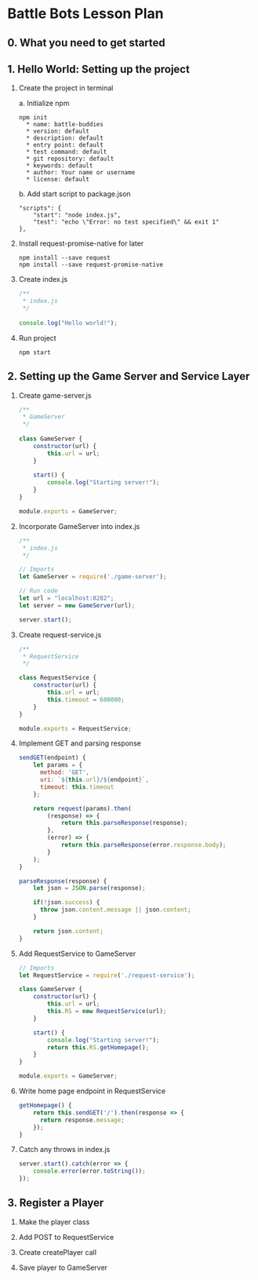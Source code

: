 # Battle Bots Lesson Plan

## 0. What you need to get started

## 1. Hello World: Setting up the project

1. Create the project in terminal
    
    a. Initialize npm
    ```
    npm init
      * name: battle-buddies
      * version: default
      * description: default
      * entry point: default
      * test command: default
      * git repository: default
      * keywords: default
      * author: Your name or username
      * license: default
    ```
    
    b. Add start script to package.json
    ```
    "scripts": {
        "start": "node index.js",
        "test": "echo \"Error: no test specified\" && exit 1"
    },
    ```
    
2. Install request-promise-native for later
    ```
    npm install --save request
    npm install --save request-promise-native
    ```
    
3. Create index.js
    ```javascript
    /**
     * index.js
     */
     
    console.log("Hello world!");
    ```
    
4. Run project
    ```
    npm start
    ```
    
## 2. Setting up the Game Server and Service Layer

1. Create game-server.js
    ```javascript
    /**
     * GameServer
     */
     
    class GameServer {
        constructor(url) {
            this.url = url;
        }
        
        start() {
            console.log("Starting server!");
        }
    }
    
    module.exports = GameServer;
    ```
2. Incorporate GameServer into index.js
    ```javascript
    /**
     * index.js
     */

    // Imports
    let GameServer = require('./game-server');

    // Run code
    let url = "localhost:8282";
    let server = new GameServer(url);

    server.start();
    ```
    
3. Create request-service.js
    ```javascript
    /**
     * RequestService
     */
    
    class RequestService {
        constructor(url) {
            this.url = url;
            this.timeout = 600000;
        }
    }

    module.exports = RequestService;
    ```
4. Implement GET and parsing response
    ```javascript
    sendGET(endpoint) {
        let params = {
          method: 'GET',
          uri: `${this.url}/${endpoint}`,
          timeout: this.timeout
        };

        return request(params).then(
            (response) => {
                return this.parseResponse(response);
            },
            (error) => {
                return this.parseResponse(error.response.body);
            }
        );
    }
    
    parseResponse(response) {
        let json = JSON.parse(response);
    
        if(!json.success) {
          throw json.content.message || json.content;
        }
    
        return json.content;
    }
    ```
5. Add RequestService to GameServer
    ```javascript
    // Imports
    let RequestService = require('./request-service');

    class GameServer {
        constructor(url) {
            this.url = url;
            this.RS = new RequestService(url);
        }

        start() {
            console.log("Starting server!");
            return this.RS.getHomepage();
        }
    }

    module.exports = GameServer;
    ```
    
6. Write home page endpoint in RequestService
    ```javascript
    getHomepage() {
        return this.sendGET('/').then(response => {
          return response.message;
        });
    }
    ```
    
7. Catch any throws in index.js
    ```javascript
    server.start().catch(error => {
        console.error(error.toString());
    });
    ```

## 3. Register a Player

1. Make the player class

2. Add POST to RequestService

3. Create createPlayer call

4. Save player to GameServer